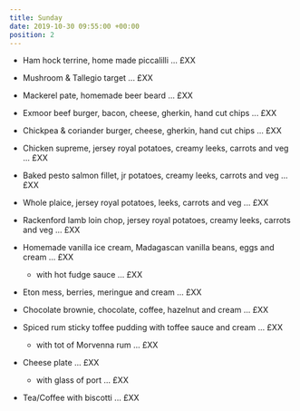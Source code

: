 ```yaml
---
title: Sunday
date: 2019-10-30 09:55:00 +00:00
position: 2
---
```


* Ham hock terrine, home made piccalilli ... £XX

* Mushroom & Tallegio target ... £XX

* Mackerel pate, homemade beer beard ... £XX

* Exmoor beef burger, bacon, cheese, gherkin, hand cut chips ... £XX

* Chickpea & coriander burger, cheese, gherkin, hand cut chips ... £XX

* Chicken supreme, jersey royal potatoes, creamy leeks, carrots and veg ... £XX

* Baked pesto salmon fillet, jr potatoes, creamy leeks, carrots and veg ... £XX

* Whole plaice, jersey royal potatoes, leeks, carrots and veg ... £XX

* Rackenford lamb loin chop, jersey royal potatoes, creamy leeks, carrots and veg ... £XX

* Homemade vanilla ice cream, Madagascan vanilla beans, eggs and cream ... £XX

  * with hot fudge sauce ... £XX

* Eton mess, berries, meringue and cream ... £XX

* Chocolate brownie, chocolate, coffee, hazelnut and cream ... £XX

* Spiced rum sticky toffee pudding with toffee sauce and cream ... £XX

  * with tot of Morvenna rum ... £XX

* Cheese plate ... £XX

  * with glass of port ... £XX

* Tea/Coffee with biscotti ... £XX
